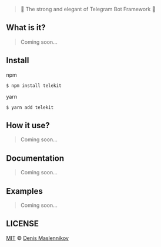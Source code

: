 > 💪 The strong and elegant of Telegram Bot Framework 🤵

## What is it?
> Coming soon...


## Install
npm
```
$ npm install telekit
```


yarn
```
$ yarn add telekit
```


## How it use?
> Coming soon...


## Documentation
> Coming soon...


## Examples
> Coming soon...


## LICENSE
[MIT](./LICENSE "The MIT License") © [Denis Maslennikov](https://github.com/nof1000 "Author")
